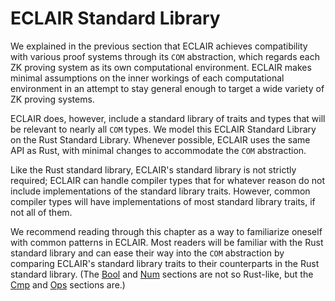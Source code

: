 # ECLAIR Standard Library

We explained in the previous section that ECLAIR achieves compatibility with various proof systems through its `COM` abstraction, which regards each ZK proving system as its own computational environment. ECLAIR makes minimal assumptions on the inner workings of each computational environment in an attempt to stay general enough to target a wide variety of ZK proving systems.

ECLAIR does, however, include a standard library of traits and types that will be relevant to nearly all `COM` types. We model this ECLAIR Standard Library on the Rust Standard Library. Whenever possible, ECLAIR uses the same API as Rust, with minimal changes to accommodate the `COM` abstraction.

Like the Rust standard library, ECLAIR's standard library is not strictly required; ECLAIR can handle compiler types that for whatever reason do not include implementations of the standard library traits. However, common compiler types will have implementations of most standard library traits, if not all of them.

We recommend reading through this chapter as a way to familiarize oneself with common patterns in ECLAIR. Most readers will be familiar with the Rust standard library and can ease their way into the `COM` abstraction by comparing ECLAIR's standard library traits to their counterparts in the Rust standard library. (The [Bool](bool.md) and [Num](num.md) sections are not so Rust-like, but the [Cmp](cmp.md) and [Ops](ops.md) sections are.)